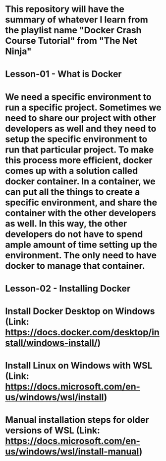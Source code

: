 # This repository will have the summary of whatever I learn from the playlist name "Docker Crash Course Tutorial" from "The Net Ninja"

# Lesson-01 - What is Docker
# We need a specific environment to run a specific project. Sometimes we need to share our project with other developers as well and they need to setup the specific environment to run that particular project. To make this process more efficient, docker comes up with a solution called docker container. In a container, we can put all the things to create a specific environment, and share the container with the other developers as well. In this way, the other developers do not have to spend ample amount of time setting up the environment. The only need to have docker to manage that container. 

# Lesson-02 - Installing Docker
# Install Docker Desktop on Windows (Link: https://docs.docker.com/desktop/install/windows-install/)
# Install Linux on Windows with WSL (Link: https://docs.microsoft.com/en-us/windows/wsl/install)
# Manual installation steps for older versions of WSL (Link: https://docs.microsoft.com/en-us/windows/wsl/install-manual)

